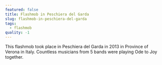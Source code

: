 ```yaml
---
featured: false
title: Flashmob in Peschiera del Garda
slug: flashmob-in-peschiera-del-garda
tags:
  - flashmob
quality: -1
---
```

This flashmob took place in Peschiera del Garda in 2013 in Province of Verona in Italy.
Countless musicians from 5 bands were playing Ode to Joy together.
